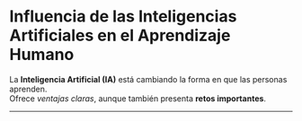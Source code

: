 # Influencia de las Inteligencias Artificiales en el Aprendizaje Humano

La **Inteligencia Artificial (IA)** está cambiando la forma en que las personas aprenden.  
Ofrece *ventajas claras*, aunque también presenta **retos importantes**.

--- 
